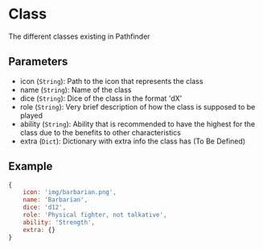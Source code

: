 # Class

The different classes existing in Pathfinder

## Parameters

+ icon (``String``): Path to the icon that represents the class
+ name (``String``): Name of the class
+ dice (``String``): Dice of the class in the format 'dX'
+ role (``String``): Very brief description of how the class is supposed to be played
+ ability (``String``): Ability that is recommended to have the highest for the class due to the benefits to other characteristics 
+ extra (``Dict``): Dictionary with extra info the class has (To Be Defined)

## Example

```JavaScript
{
    icon: 'img/barbarian.png',
    name: 'Barbarian',
    dice: 'd12',
    role: 'Physical fighter, not talkative',
    ability: 'Strength',
    extra: {}
}
```
